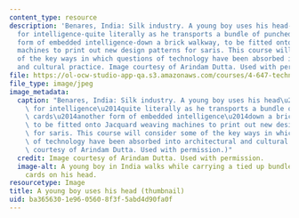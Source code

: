 ```yaml
---
content_type: resource
description: 'Benares, India: Silk industry. A young boy uses his head-the armature
  for intelligence-quite literally as he transports a bundle of punched-data cards-another
  form of embedded intelligence-down a brick walkway, to be fitted onto Jacquard weaving
  machines to print out new design patterns for saris. This course will consider some
  of the key ways in which questions of technology have been absorbed into architectural
  and cultural practice. Image courtesy of Arindam Dutta. Used with permission.'
file: https://ol-ocw-studio-app-qa.s3.amazonaws.com/courses/4-647-technopolitics-culture-intervention-fall-2014/ba3656301e9605608f3f5abd4d90fa0f_4-647f14-th.jpg
file_type: image/jpeg
image_metadata:
  caption: "Benares, India: Silk industry. A young boy uses his head\u2014the armature\
    \ for intelligence\u2014quite literally as he transports a bundle of punched-data\
    \ cards\u2014another form of embedded intelligence\u2014down a brick walkway,\
    \ to be fitted onto Jacquard weaving machines to print out new design patterns\
    \ for saris. This course will consider some of the key ways in which questions\
    \ of technology have been absorbed into architectural and cultural practice. (Image\
    \ courtesy of Arindam Dutta. Used with permission.)"
  credit: Image courtesy of Arindam Dutta. Used with permission.
  image-alt: A young boy in India walks while carrying a tied up bundle of punched-data
    cards on his head.
resourcetype: Image
title: A young boy uses his head (thumbnail)
uid: ba365630-1e96-0560-8f3f-5abd4d90fa0f
---
```

